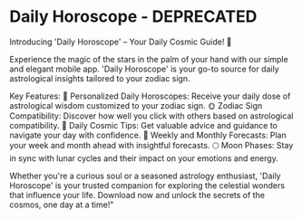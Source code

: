 
# Daily Horoscope - DEPRECATED


Introducing 'Daily Horoscope' – Your Daily Cosmic Guide! 🌟

Experience the magic of the stars in the palm of your hand with our simple and elegant mobile app. 'Daily Horoscope' is your go-to source for daily astrological insights tailored to your zodiac sign.

Key Features:
🔮 Personalized Daily Horoscopes: Receive your daily dose of astrological wisdom customized to your zodiac sign.
🌞 Zodiac Sign Compatibility: Discover how well you click with others based on astrological compatibility.
🌠 Daily Cosmic Tips: Get valuable advice and guidance to navigate your day with confidence.
🌌 Weekly and Monthly Forecasts: Plan your week and month ahead with insightful forecasts.
🌕 Moon Phases: Stay in sync with lunar cycles and their impact on your emotions and energy.

Whether you're a curious soul or a seasoned astrology enthusiast, 'Daily Horoscope' is your trusted companion for exploring the celestial wonders that influence your life. Download now and unlock the secrets of the cosmos, one day at a time!"
